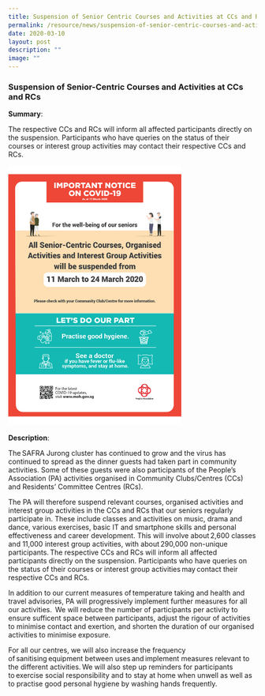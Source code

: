 ```yaml
---
title: Suspension of Senior Centric Courses and Activities at CCs and RCs
permalink: /resource/news/suspension-of-senior-centric-courses-and-activities-at-ccs-and-rcs/
date: 2020-03-10
layout: post
description: ""
image: ""
---
```

### Suspension of Senior-Centric Courses and Activities at CCs and RCs 

**Summary**: 

The respective CCs and RCs will inform all affected participants directly on the suspension. Participants who have queries on the status of their courses or interest group activities may contact their respective CCs and RCs. 
 
![](/images/NewsRoom/Suspension%20of%20Senior%20Centric%20Courses.png)

**Description**: 

The SAFRA Jurong cluster has continued to grow and the virus has continued to spread as the dinner guests had taken part in community activities. Some of these guests were also participants of the People’s Association (PA) activities organised in Community Clubs/Centres (CCs) and Residents’ Committee Centres (RCs). 

The PA will therefore suspend relevant courses, organised activities and interest group activities in the CCs and RCs that our seniors regularly participate in. These include classes and activities on music, drama and dance, various exercises, basic IT and smartphone skills and personal effectiveness and career development. This will involve about 2,600 classes and 11,000 interest group activities, with about 290,000 non-unique participants. The respective CCs and RCs will inform all affected participants directly on the suspension. Participants who have queries on the status of their courses or interest group activities may contact their respective CCs and RCs. 

In addition to our current measures of temperature taking and health and travel advisories, PA will progressively implement further measures for all our activities.  We will reduce the number of participants per activity to ensure sufficent space between participants, adjust the rigour of activities to minimise contact and exertion, and shorten the duration of our organised activities to minimise exposure. 

For all our centres, we will also increase the frequency of sanitising equipment between uses and implement measures relevant to the different activities. We will also step up reminders for participants to exercise social responsibility and to stay at home when unwell as well as to practise good personal hygiene by washing hands frequently.